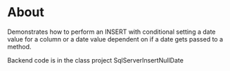 ﻿# About

Demonstrates how to perform an INSERT with conditional setting a date value for a column or a date value dependent on if a date gets passed to a method.

Backend code is in the class project SqlServerInsertNullDate

